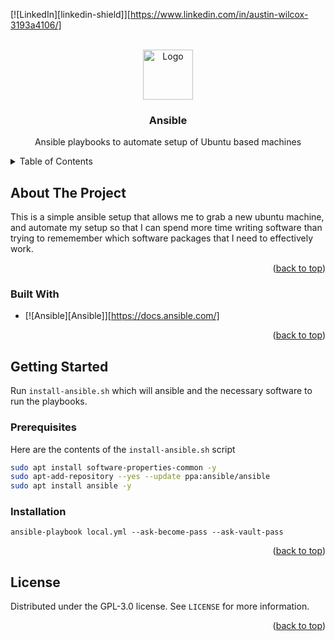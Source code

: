 <!-- Improved compatibility of back to top link: See: https://github.com/othneildrew/Best-README-Template/pull/73 -->

<a id="readme-top"></a>

<!--
*** Thanks for checking out the Best-README-Template. If you have a suggestion
*** that would make this better, please fork the repo and create a pull request
*** or simply open an issue with the tag "enhancement".
*** Don't forget to give the project a star!
*** Thanks again! Now go create something AMAZING! :D
-->

<!-- PROJECT SHIELDS -->
<!--
*** I'm using markdown "reference style" links for readability.
*** Reference links are enclosed in brackets [ ] instead of parentheses ( ).
*** See the bottom of this document for the declaration of the reference variables
*** for contributors-url, forks-url, etc. This is an optional, concise syntax you may use.
*** https://www.markdownguide.org/basic-syntax/#reference-style-links
-->

[![LinkedIn][linkedin-shield]][https://www.linkedin.com/in/austin-wilcox-3193a4106/]

<!-- PROJECT LOGO -->
<br />
<div align="center">
  <a href="https://github.com/austinwilcox/ansible">
    <img src="images/logo.png" alt="Logo" width="80" height="80">
  </a>

<h3 align="center">Ansible</h3>

  <p align="center">
    Ansible playbooks to automate setup of Ubuntu based machines
  </p>
</div>

<!-- TABLE OF CONTENTS -->
<details>
  <summary>Table of Contents</summary>
  <ol>
    <li>
      <a href="#about-the-project">About The Project</a>
      <ul>
        <li><a href="#built-with">Built With</a></li>
      </ul>
    </li>
    <li>
      <a href="#getting-started">Getting Started</a>
      <ul>
        <li><a href="#prerequisites">Prerequisites</a></li>
        <li><a href="#installation">Installation</a></li>
      </ul>
    </li>
    <li><a href="#license">License</a></li>
    <li><a href="#contact">Contact</a></li>
    <li><a href="#acknowledgments">Acknowledgments</a></li>
  </ol>
</details>

<!-- ABOUT THE PROJECT -->

## About The Project

This is a simple ansible setup that allows me to grab a new ubuntu machine, and automate my setup so that I can spend more time writing software than trying to rememember which software packages that I need to effectively work.

<p align="right">(<a href="#readme-top">back to top</a>)</p>

### Built With

- [![Ansible][Ansible]][https://docs.ansible.com/]
<p align="right">(<a href="#readme-top">back to top</a>)</p>

<!-- GETTING STARTED -->

## Getting Started

Run `install-ansible.sh` which will ansible and the necessary software to run the playbooks.

### Prerequisites

Here are the contents of the `install-ansible.sh` script

```sh
sudo apt install software-properties-common -y
sudo apt-add-repository --yes --update ppa:ansible/ansible
sudo apt install ansible -y
```

### Installation

`ansible-playbook local.yml --ask-become-pass --ask-vault-pass`

<p align="right">(<a href="#readme-top">back to top</a>)</p>

<!-- LICENSE -->

## License

Distributed under the GPL-3.0 license. See `LICENSE` for more information.

<p align="right">(<a href="#readme-top">back to top</a>)</p>
